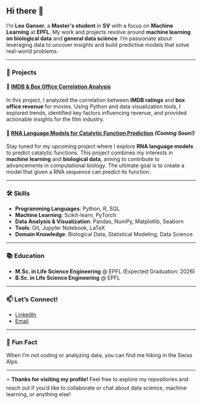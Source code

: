 ## Hi there 👋

I’m **Leo Ganser**, a **Master's student** in **SV** with a focus on **Machine Learning** at **EPFL**. My work and projects revolve around **machine learning on biological data** and **general data science**. I’m passionate about leveraging data to uncover insights and build predictive models that solve real-world problems.

---

### 🚀 **Projects**

#### 🎥 [IMDB & Box Office Correlation Analysis](https://github.com/epfl-ada/ada-2024-project-dynamictitans)
In this project, I analyzed the correlation between **IMDB ratings** and **box office revenue** for movies. Using Python and data visualization tools, I explored trends, identified key factors influencing revenue, and provided actionable insights for the film industry.

#### 🧬 [RNA Language Models for Catalytic Function Prediction](https://github.com/yourusername/rna-language-models) *(Coming Soon!)*
Stay tuned for my upcoming project where I explore **RNA language models** to predict catalytic functions. This project combines my interests in **machine learning** and **biological data**, aiming to contribute to advancements in computational biology. The ultimate goal is to create a model that given a RNA sequence can predict its function.

---

### 🛠️ **Skills**
- **Programming Languages**: Python, R, SQL
- **Machine Learning**: Scikit-learn, PyTorch
- **Data Analysis & Visualization**: Pandas, NumPy, Matplotlib, Seaborn
- **Tools**: Git, Jupyter Notebook, LaTeX
- **Domain Knowledge**: Biological Data, Statistical Modeling, Data Science

---

### 📚 **Education**
- **M.Sc. in Life Science Engineering** @ EPFL (Expected Graduation: 2026)
- **B.Sc. in Life Science Engineering** @ EPFL

---

### 📫 **Let’s Connect!**
- [LinkedIn](www.linkedin.com/in/léo-thorwald-ganser-b5b237206)
- [Email](mailto:leo.ganser@gmail.com)


---

### 🌟 **Fun Fact**
When I’m not coding or analyzing data, you can find me hiking in the Swiss Alps.



---

⭐️ **Thanks for visiting my profile!** Feel free to explore my repositories and reach out if you’d like to collaborate or chat about data science, machine learning, or anything else!




